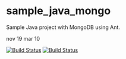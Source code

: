 sample_java_mongo
================

Sample Java project with MongoDB using Ant.

nov 19
mar 10

[![Build Status](https://apibeta.shippable.com/projects/54d9b38291426fd6a78cd680/badge?branchName=master)](https://appbeta.shippable.com/projects/54d9b38291426fd6a78cd680/builds/latest)
[![Build Status](https://apibeta.shippable.com/projects/54d9b38291426fd6a78cd680/badge?branchName=test#2020)](https://appbeta.shippable.com/projects/54d9b38291426fd6a78cd680/builds/latest)
